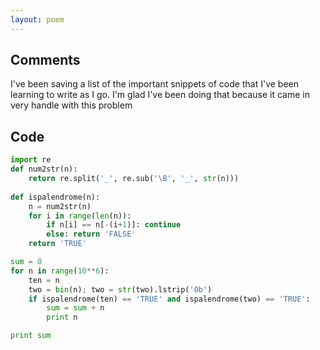 ```yaml
---
layout: poem
---
```


## Comments

I've been saving a list of the important snippets of code that I've been
learning to write as I go. I'm glad I've been doing that because it came in
very handle with this problem

## Code

```python
import re
def num2str(n):
	return re.split('_', re.sub('\B', '_', str(n)))
	
def ispalendrome(n):
	n = num2str(n)
	for i in range(len(n)):
		if n[i] == n[-(i+1)]: continue
		else: return 'FALSE'
	return 'TRUE'

sum = 0
for n in range(10**6):
	ten = n
	two = bin(n); two = str(two).lstrip('0b')
	if ispalendrome(ten) == 'TRUE' and ispalendrome(two) == 'TRUE':
		sum = sum + n
		print n

print sum
```
